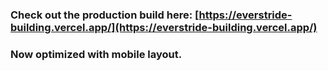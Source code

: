 ### Check out the production build here: [https://everstride-building.vercel.app/](https://everstride-building.vercel.app/)

### Now optimized with mobile layout.

